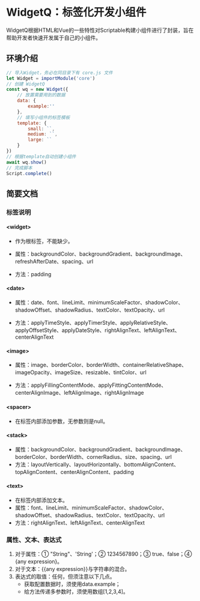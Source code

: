  # WidgetQ：标签化开发小组件

WidgetQ根据HTML和Vue的一些特性对Scriptable构建小组件进行了封装，旨在帮助开发者快速开发属于自己的小组件。

## 环境介绍

```javascript
// 导入Widget，务必在同目录下有 core.js 文件
let Widget = importModule('core')
// 创建 WidgetQ
const wq = new Widget({
    // 放置需要用到的数据
    data: {
        example:''
    },
    // 填写小组件的标签模板
    template: {
        small: ``,
        medium: ``,
        large: ``
    }
})
// 根据template自动创建小组件
await wq.show()
// 完成脚本
Script.complete()
```

## 简要文档

### 标签说明

#### \<widget>

- 作为根标签，不能缺少。

- 属性：backgroundColor、backgroundGradient、backgroundImage、refreshAfterDate、spacing、url

- 方法：padding


#### \<date>

- 属性：date、font、lineLimit、minimumScaleFactor、shadowColor、shadowOffset、shadowRadius、textColor、textOpacity、url

- 方法：applyTimeStyle、applyTimerStyle、applyRelativeStyle、applyOffsetStyle、applyDateStyle、rightAlignText、leftAlignText、centerAlignText


#### \<image>

- 属性：image、borderColor、borderWidth、containerRelativeShape、imageOpacity、imageSize、resizable、tintColor、url

- 方法：applyFillingContentMode、applyFittingContentMode、centerAlignImage、leftAlignImage、rightAlignImage

#### \<spacer>

- 在标签内部添加参数，无参数则是null。

#### \<stack>

- 属性：backgroundColor、backgroundGradient、backgroundImage、borderColor、borderWidth、cornerRadius、size、spacing、url
- 方法：layoutVertically、layoutHorizontally、bottomAlignContent、topAlignContent、centerAlignContent、padding

#### \<text>

- 在标签内部添加文本。
- 属性：font、lineLimit、minimumScaleFactor、shadowColor、shadowOffset、shadowRadius、textColor、textOpacity、url
- 方法：rightAlignText、leftAlignText、centerAlignText

### 属性、文本、表达式

1. 对于属性：① "String"、'String'；② 1234567890；③ true、false；④ {any expression}。
2. 对于文本：{{any expression}}与字符串的混合。
3. 表达式的取值：任何，但须注意以下几点。
   - 获取配置数据时，须使用data.example；
   - 给方法传递多参数时，须使用数组[1,2,3,4]。

